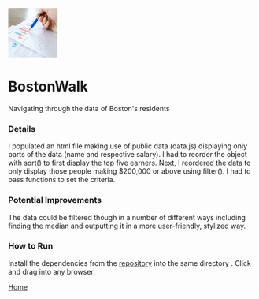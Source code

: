 <img src="analysis.jpg" width='100' height='100'/>

# BostonWalk
Navigating through the data of Boston's residents
### Details
I populated an html file making use of public data (data.js) displaying only parts of the data (name and respective salary). I had to reorder the object with sort() to first display the top five earners. Next, I reordered the data to only display those people making $200,000 or above using filter(). I had to pass functions to set the criteria.
### Potential Improvements
The data could be filtered though in a number of different ways including finding the median and outputting it in a more user-friendly, stylized way.
### How to Run
Install the dependencies from the [repository](https://github.com/TaylorCharlesHall/BostonWalk/) into the same directory . Click and drag into any browser.

[Home](https://taylorcharleshall.github.io)
